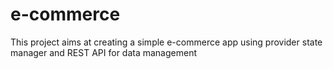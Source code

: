 # e-commerce
This project aims at creating a simple e-commerce app using provider state manager and REST API for data management